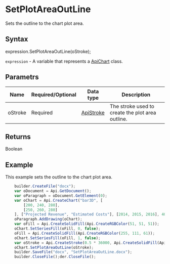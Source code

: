 # SetPlotAreaOutLine

Sets the outline to the chart plot area.

## Syntax

expression.SetPlotAreaOutLine(oStroke);

`expression` - A variable that represents a [ApiChart](../ApiChart.md) class.

## Parametrs

| **Name** | **Required/Optional** | **Data type** | **Description** |
| ------------- | ------------- | ------------- | ------------- |
| oStroke | Required | [ApiStroke](../../ApiStroke/ApiStroke.md) | The stroke used to create the plot area outline. |

## Returns

Boolean

## Example

This example sets the outline to the chart plot area.

```javascript
	builder.CreateFile("docx");
	var oDocument = Api.GetDocument();
	var oParagraph = oDocument.GetElement(0);
	var oChart = Api.CreateChart("bar3D", [
		[200, 240, 280],
		[250, 260, 280]
	], ["Projected Revenue", "Estimated Costs"], [2014, 2015, 2016], 4051300, 2347595, 24);
	oParagraph.AddDrawing(oChart);
	var oFill = Api.CreateSolidFill(Api.CreateRGBColor(51, 51, 51));
	oChart.SetSeriesFill(oFill, 0, false);
	oFill = Api.CreateSolidFill(Api.CreateRGBColor(255, 111, 61));
	oChart.SetSeriesFill(oFill, 1, false);
	var oStroke = Api.CreateStroke(0.5 * 36000, Api.CreateSolidFill(Api.CreateRGBColor(51, 51, 51)));
	oChart.SetPlotAreaOutLine(oStroke);
	builder.SaveFile("docx", "SetPlotAreaOutLine.docx");
	builder.CloseFile();der.CloseFile();
```